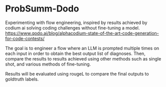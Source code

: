 # ProbSumm-Dodo

Experimenting with flow engineering, inspired by results achieved by codium ai solving coding challenges without fine-tuning a model.  https://www.qodo.ai/blog/alphacodium-state-of-the-art-code-generation-for-code-contests/

The goal is to engineer a flow where an LLM is prompted multiple times on each input in order to obtain the best output list of diagnoses. Then, compare the results to results achieved using other methods such as single shot, and various methods of fine-tuning.  

Results will be evaluated using rougeL to compare the final outputs to goldtruth labels.  
